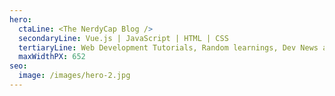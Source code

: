 ```yaml
---
hero:
  ctaLine: <The NerdyCap Blog />
  secondaryLine: Vue.js | JavaScript | HTML | CSS
  tertiaryLine: Web Development Tutorials, Random learnings, Dev News and more...
  maxWidthPX: 652
seo:
  image: /images/hero-2.jpg
---
```

